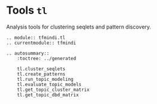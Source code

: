 # Tools `tl`

Analysis tools for clustering seqlets and pattern discovery.

```{eval-rst}
.. module:: tfmindi.tl
.. currentmodule:: tfmindi

.. autosummary::
    :toctree: ../generated

    tl.cluster_seqlets
    tl.create_patterns
    tl.run_topic_modeling
    tl.evaluate_topic_models
    tl.get_topic_cluster_matrix
    tl.get_topic_dbd_matrix

```
